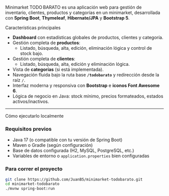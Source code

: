 Minimarket TODO BARATO es una aplicación web para gestión de inventario, clientes, productos y categorías en un minimarket, desarrollada con **Spring Boot**, **Thymeleaf**, **Hibernate/JPA** y **Bootstrap 5**.

Características principales

- **Dashboard** con estadísticas globales de productos, clientes y categoría.
- Gestión completa de **productos**:
  - Listado, búsqueda, alta, edición, eliminación lógica y control de stock bajo.
- Gestión completa de **clientes**:
  - Listado, búsqueda, alta, edición y eliminación lógica.
- Vista de **categorías** (si está implementada).
- Navegación fluida bajo la ruta base **`/todobarato`** y redirección desde la raíz `/`.
- Interfaz moderna y responsiva con **Bootstrap** e **iconos Font Awesome 6**.
- Lógica de negocio en Java: stock mínimo, precios formateados, estados activos/inactivos.

---

Cómo ejecutarlo localmente

### Requisitos previos

- Java 17 (o compatible con tu versión de Spring Boot)
- Maven o Gradle (según configuración)
- Base de datos configurada (H2, MySQL, PostgreSQL, etc.)
- Variables de entorno o `application.properties` bien configuradas

### Para correr el proyecto

```bash
git clone https://github.com/JuanB5/minimarket-todobarato.git
cd minimarket-todobarato
./mvnw spring-boot:run
